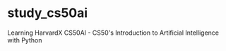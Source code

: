# study_cs50ai
Learning HarvardX CS50AI - CS50's Introduction to Artificial Intelligence with Python
